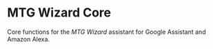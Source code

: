 # MTG Wizard Core #
Core functions for the *MTG Wizard* assistant for Google Assistant and Amazon Alexa.
